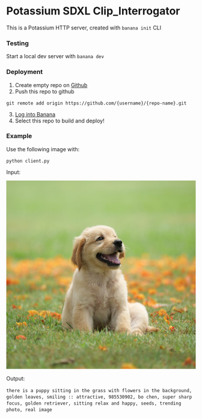 # Potassium SDXL Clip_Interrogator
This is a Potassium HTTP server, created with `banana init` CLI

### Testing
Start a local dev server with `banana dev`

### Deployment
1. Create empty repo on [Github](https://github.com)
2. Push this repo to github
```
git remote add origin https://github.com/{username}/{repo-name}.git
```
3. [Log into Banana](https://app.banana.dev/onboard)
4. Select this repo to build and deploy!

### Example

Use the following image with:

```
python client.py
```

Input:

![alt text](puppy.jpg)

Output:

```there is a puppy sitting in the grass with flowers in the background, golden leaves, smiling :: attractive, 985530902, bo chen, super sharp focus, golden retriever, sitting relax and happy, seeds, trending photo, real image```